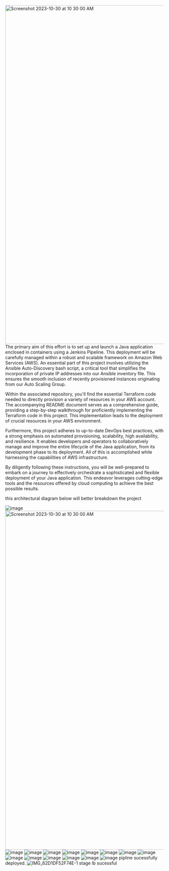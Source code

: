 <img width="1075" alt="Screenshot 2023-10-30 at 10 30 00 AM" src="https://github.com/Sophia-Ikwuneme/ansible-auto-discovery-project/assets/146546195/f053975a-ad08-44ea-b5b4-23c9bcabfcbf">
The primary aim of this effort is to set up and launch a Java application enclosed in containers using a Jenkins Pipeline. This deployment will be carefully managed within a robust and scalable framework on Amazon Web Services (AWS). An essential part of this project involves utilizing the Ansible Auto-Discovery bash script, a critical tool that simplifies the incorporation of private IP addresses into our Ansible inventory file. This ensures the smooth inclusion of recently provisioned instances originating from our Auto Scaling Group.

Within the associated repository, you'll find the essential Terraform code needed to directly provision a variety of resources in your AWS account. The accompanying README document serves as a comprehensive guide, providing a step-by-step walkthrough for proficiently implementing the Terraform code in this project. This implementation leads to the deployment of crucial resources in your AWS environment.

Furthermore, this project adheres to up-to-date DevOps best practices, with a strong emphasis on automated provisioning, scalability, high availability, and resilience. It enables developers and operators to collaboratively manage and improve the entire lifecycle of the Java application, from its development phase to its deployment. All of this is accomplished while harnessing the capabilities of AWS infrastructure.

By diligently following these instructions, you will be well-prepared to embark on a journey to effectively orchestrate a sophisticated and flexible deployment of your Java application. This endeavor leverages cutting-edge tools and the resources offered by cloud computing to achieve the best possible results.

this architectural diagram below will better breakdown the project

![image](https://github.com/AMARACHICLOUDHIGHT/pet-adoption-ansible-auto-discovery-2023/assets/146545412/12c24fb6-88d5-4b86-9018-8b10574fd472)
<img width="1075" alt="Screenshot 2023-10-30 at 10 30 00 AM" src="https://github.com/Sophia-Ikwuneme/ansible-auto-discovery-project/assets/146546195/67002c5a-07a4-4e2d-99a2-6b3441234c95">
![image](https://github.com/Sophia-Ikwuneme/ansible-auto-discovery-project/assets/146546195/e0325548-e499-4a50-8bc4-a4dd758017ea)
![image](https://github.com/Sophia-Ikwuneme/ansible-auto-discovery-project/assets/146546195/bff29fc1-f039-4bc7-a9e6-9f740d212bb6)
![image](https://github.com/Sophia-Ikwuneme/ansible-auto-discovery-project/assets/146546195/81c5e74d-aea9-40c4-b8c1-e740fe26e992)
![image](https://github.com/Sophia-Ikwuneme/ansible-auto-discovery-project/assets/146546195/a8f22920-fffa-4c93-87ab-c96e664f8465)
![image](https://github.com/Sophia-Ikwuneme/ansible-auto-discovery-project/assets/146546195/356bbc32-553b-48d6-86d3-c73c01b03768)
![image](https://github.com/Sophia-Ikwuneme/ansible-auto-discovery-project/assets/146546195/6132e473-ff14-46ac-b69a-00418c27e840)
![image](https://github.com/Sophia-Ikwuneme/ansible-auto-discovery-project/assets/146546195/3b1eb4a9-daf2-42a4-9421-198f245f35b6)
![image](https://github.com/Sophia-Ikwuneme/ansible-auto-discovery-project/assets/146546195/51ad6966-45ab-4c59-8f03-0f46b8f93934)
![image](https://github.com/Sophia-Ikwuneme/ansible-auto-discovery-project/assets/146546195/006d391d-ba5b-4198-8d30-132a5ca900d5)
![image](https://github.com/Sophia-Ikwuneme/ansible-auto-discovery-project/assets/146546195/44c6da42-131f-4be6-936f-bf17656d2033)
![image](https://github.com/Sophia-Ikwuneme/ansible-auto-discovery-project/assets/146546195/5a72095d-6f92-4c1a-bdaf-b0422206ded1)
![image](https://github.com/Sophia-Ikwuneme/ansible-auto-discovery-project/assets/146546195/60940ea9-01c7-4d6a-9b69-d5e01d659f3e)
![image](https://github.com/Sophia-Ikwuneme/ansible-auto-discovery-project/assets/146546195/68c6b3c8-cea3-4bd5-96fe-f28e2bc57114)
![image](https://github.com/Sophia-Ikwuneme/ansible-auto-discovery-project/assets/146546195/74a52859-784b-4cda-824b-ceded77a6338)
pipline sucessfully deployed.
![IMG_62D1DF52F74E-1](https://github.com/Sophia-Ikwuneme/ansible-auto-discovery-project/assets/146546195/3d5faae3-1022-4830-91a0-eda8275a48d1)
stage lb sucessful




